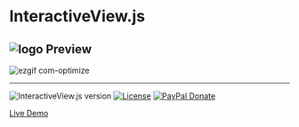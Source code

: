 # InteractiveView.js
![logo](https://user-images.githubusercontent.com/52408587/90302106-5036e880-dea4-11ea-8abf-5cc39835179f.jpg)
Preview
---
![ezgif com-optimize](https://user-images.githubusercontent.com/52408587/90302671-1d8eef00-dea8-11ea-9658-54da272d1e6c.gif)

---

![InteractiveView.js version](http://img.shields.io/badge/InteractiveView.js-v0.0.1-brightgreen.svg)
[![License](https://img.shields.io/badge/License-GPL-blue.svg)](https://www.gnu.org/licenses/gpl-3.0.html)
[![PayPal Donate](https://img.shields.io/badge/donate-PayPal.me-ff69b4.svg)](https://www.paypal.me/alvarotrigo/9.95)


[Live Demo](https://www.salvatorecasalino.it/interactive-resume)
